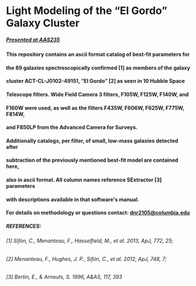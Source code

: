 # Light Modeling of the “El Gordo” Galaxy Cluster
##### [Presented at AAS235](https://www.abstractsonline.com/pp8/#!/8993/presentation/2011)

#### This repository contains an ascii format catalog of best-fit parameters for 
#### the 89 galaxies spectroscopically confirmed [1] as members of the galaxy
#### cluster ACT-CL-J0102-49151, “El Gordo” [2] as seen in 10 Hubble Space 
#### Telescope filters. Wide Field Camera 3 filters, F105W, F125W, F140W, and
#### F160W were used, as well as the filters F435W, F606W, F625W, F775W, F814W,
#### and F850LP from the Advanced Camera for Surveys. 
#### Additionally catalogs, per filter, of small, low-mass galaxies detected after   
#### subtraction of the previously mentioned best-fit model are contained here,
#### also in ascii format. All column names reference SExtractor [3] parameters
#### with descriptions available in that software's manual. 

#### For details on methodology or questions contact: dnr2105@columbia.edu











##### REFERENCES: 

###### [1] Sifón, C., Menanteau, F., Hasselfield, M., et al. 2013, ApJ, 772, 25; 
###### [2] Menanteau, F., Hughes, J. P., Sifón, C., et al. 2012, ApJ, 748, 7;
###### [3] Bertin, E., & Arnouts, S. 1996, A&AS, 117, 393
 

